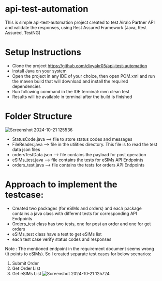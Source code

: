 # api-test-automation
This is simple api-test-automation project created to test Airalo Partner API and validate the responses, using Rest Assured Framework (Java, Rest Assured, TestNG)

# Setup Instructions
- Clone the project https://github.com/divyakr05/api-test-automation
- Install Java on your system
- Open the project in any IDE of your choice, then open POM.xml and run the maven build that will download and install the required dependencies
- Run following command in the IDE terminal: mvn clean test
- Results will be available in terminal after the build is finished
  
# Folder Structure
![Screenshot 2024-10-21 125536](https://github.com/user-attachments/assets/66119470-d478-4fd0-b122-22246d47b6cc)


- StatusCode.java --> file to store status codes and messages
- FileReader.java --> file in the utilities directory. This file is to read the test data json files
- ordersTestData.json --> file contains the payload for post operation
- eSIMs_test.java --> file contains the tests for eSIMs API Endpoints
- orders_test.java --> file contains the tests for orders API Endpoints

# Approach to implement the testcase:
- Created two packages (for eSIMs and orders) and each package contains a java class with different tests for corresponding API Endpoints
- Orders_test class has two tests, one for post an order and one for get orders
- eSIMs_test class have a test to get eSIMs list
- each test case verify status codes and responses

Note : The mentioned endpoint in the requirement document seems wrong (It points to eSIMs). So I created separate test cases for below scenarios:
1. Submit Order
2. Get Order List
3. Get eSIMs List
![Screenshot 2024-10-21 125724](https://github.com/user-attachments/assets/6935b039-7235-4509-8fc1-e7e4564daf91)

